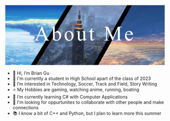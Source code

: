 <img src="GitHubBrianAboutMeBanner.jpg">

- 👋 Hi, I’m Brian Gu
- 🏫 I'm currently a student in High School apart of the class of 2023
- 👀 I’m interested in Technology, Soccer, Track and Field, Story Writing
- ⭐ My Hobbies are gaming, watching anime, running, boating
- 🌱 I’m currently learning C# with Computer Applications
- 🔎 I'm looking for oppurtunites to collaborate with other people and make connections
- 📚 I know a bit of C++ and Python, but I plan to learn more this summer
